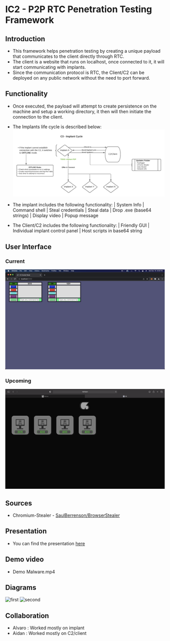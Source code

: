 # IC2 - P2P RTC Penetration Testing Framework

## Introduction
 - This framework helps penetration testing by creating a unique payload that communicates to the client directly through RTC.
 - The client is a website that runs on localhost, once connected to it, it will start communicating with implants.
 - Since the communication protocol is RTC, the Client/C2 can be deployed on any public network without the need to port forward.

## Functionality
 - Once executed, the payload will attempt to create persistence on the machine and setup a working directory, it then will then initiate the connection to the client.
- The Implants life cycle is described below:
![lifecycle](https://github.com/varocarras/IC2/blob/main/Implant/Implant%20Cycle.png)

 - The implant includes the following functionality:
    | System Info
    | Command shell
    | Steal credentials
    | Steal data
    | Drop .exe (base64 strings)
    | Display video
    | Popup message

- The Client/C2 includes the following functionality:
    | Friendly GUI 
    | Individual implant control panel
    | Host scripts in base64 string

## User Interface
### Current
![current](https://github.com/varocarras/IC2/blob/main/C2-Client/Current%20GUI.png)
### Upcoming
![upcoming](https://github.com/varocarras/IC2/blob/main/C2-Client/New%20GUI.png)
## Sources
 - Chromium-Stealer - [SaulBerrenson/BrowserStealer](https://github.com/SaulBerrenson/BrowserStealer?ref=bestofcpp.com)

## Presentation
 - You can find the presentation [here](https://docs.google.com/presentation/d/172e0TQYKG9e2lxGtp5YXmFnBki4YkVWDc0HZuaKSB7s/edit#slide=id.p)
## Demo video
 - Demo Malware.mp4
## Diagrams
![first](https://user-images.githubusercontent.com/44831139/145478465-a4a7976a-c445-465e-b2aa-34952987cb03.jpg)
![second](https://user-images.githubusercontent.com/44831139/145478485-77f89ad6-b8a0-4456-93b4-dd6f7525e5ff.jpg)
## Collaboration
 - Alvaro : Worked mostly on implant
 - Aidan : Worked mostly on C2/client

